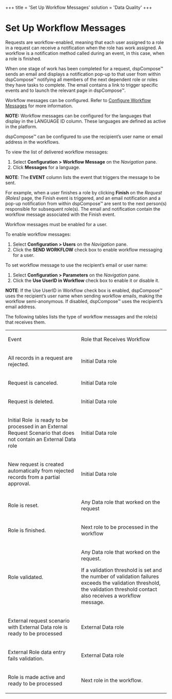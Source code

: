 +++
title = 'Set Up Workflow Messages'
solution = 'Data Quality'
+++

# Set Up Workflow Messages

Requests are workflow-enabled, meaning that each user assigned to a role
in a request can receive a notification when the role has work assigned.
A workflow is a notification method called during an event, in this
case, when a role is finished.

When one stage of work has been completed for a request, dspCompose™
sends an email and displays a notification pop-up to that user from
within dspCompose™ notifying all members of the next dependent role or
roles they have tasks to complete. The email contains a link to trigger
specific events and to launch the relevant page in dspCompose™.

Workflow messages can be configured. Refer to [Configure Workflow
Messages](Configure_Workflow_Messages.htm) for more information.

<span style="font-weight: bold;">NOTE:</span> Workflow messages can be
configured for the languages that display in the LANGUAGE ID column.
These languages are defined as active in the platform.

dspCompose™ can be configured to use the recipient’s user name or email
address in the workflows.

To view the list of delivered workflow messages:

1.  Select <span class="Body">**Configuration \> Workflow
    Message**</span> on the *Navigation* pane.
2.  Click <span class="Body">**Messages**</span> for a language.

**NOTE**: The **EVENT** column lists the event that triggers the message
to be sent.

For example, when a user finishes a role by clicking **Finish** on the
*Request (Roles)* page, the Finish event is triggered, and an email
notification and a pop-up notification from within dspCompose™ are sent
to the next person(s) responsible for subsequent role(s). The email and
notification contain the workflow message associated with the Finish
event.

Workflow messages must be enabled for a user.

To enable workflow messages:

1.  Select **Configuration \> Users** on the *Navigation* pane.
2.  Click the **SEND WORKFLOW** check box to enable workflow messaging
    for a user.

To set workflow message to use the recipient’s email or user name:

1.  Select **Configuration \> Parameters** on the *Navigation* pane.
2.  Click the **Use UserID in Workflow** check box to enable it or
    disable it.

**NOTE**: If the Use UserID in Workflow check box is enabled,
dspCompose™ uses the recipient’s user name when sending workflow
emails, making the workflow semi-anonymous. If disabled, dspCompose™
uses the recipient’s email address.

The following tables lists the type of workflow messages and the role(s)
that receives them.

<table>
<tbody>
<tr class="odd">
<td><p>Event</p></td>
<td><p>Role that Receives Workflow</p></td>
</tr>
<tr class="even">
<td><p>All records in a request are rejected.</p></td>
<td><p>Initial Data role</p></td>
</tr>
<tr class="odd">
<td><p>Request is canceled.</p></td>
<td><p>Initial Data role</p></td>
</tr>
<tr class="even">
<td><p>Request is deleted.</p></td>
<td><p>Initial Data role</p></td>
</tr>
<tr class="odd">
<td><p>Initial Role<span> </span> is ready to be processed in an External Request Scenario that does not contain an External Data role</p></td>
<td><p>Initial Data role</p></td>
</tr>
<tr class="even">
<td><p>New request is created automatically from rejected records from a partial approval.</p></td>
<td><p>Initial Data role</p></td>
</tr>
<tr class="odd">
<td><p>Role is reset.</p></td>
<td><p>Any Data role that worked on the request</p></td>
</tr>
<tr class="even">
<td><p>Role is finished.</p></td>
<td><p>Next role to be processed in the workflow</p></td>
</tr>
<tr class="odd">
<td><p>Role validated.</p></td>
<td><p>Any Data role that worked on the request.</p>
<p>If a validation threshold is set and the number of validation failures exceeds the validation threshold, the validation threshold contact also receives a workflow message.</p></td>
</tr>
<tr class="even">
<td><p>External request scenario with External Data role is ready to be processed</p></td>
<td><p>External Data role</p></td>
</tr>
<tr class="odd">
<td><p>External Role data entry fails validation.</p></td>
<td><p>External Data role</p></td>
</tr>
<tr class="even">
<td><p>Role is made active and ready to be processed</p></td>
<td><p>Next role in the workflow.</p></td>
</tr>
</tbody>
</table>
